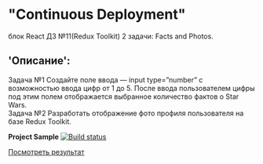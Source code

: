 # "Continuous Deployment"  
блок React ДЗ №11(Redux Toolkit) 2 задачи: Facts and Photos.

## 'Описание': 
Задача №1 Создайте поле ввода — input type=”number” с возможностью ввода цифр от 1 до 5. После ввода пользователем цифры под этим полем отображается выбранное количество фактов о Star Wars.  
Задача №2 Разработать отображение фото профиля пользователя на базе Redux Toolkit.  

**Project Sample** [![Build status](https://ci.appveyor.com/api/projects/status/ud5smb80oih19k51?svg=true)](https://ci.appveyor.com/project/Gronik4/react11redux-toolkit)

[Посмотреть результат](https://gronik4.github.io/react11redux-toolkit/)
